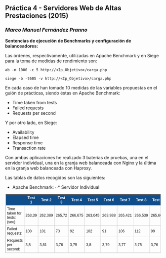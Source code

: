 

## Práctica 4 - Servidores Web de Altas Prestaciones (2015)
### *Marco Manuel Fernández Pranno*

**Sentencias de ejecución de Benchmarks y configuración de balanceadores:**

Las órdenes, respectivamente, utilizadas en Apache Benchmark y en Siege para la toma de medidas de rendimiento son:

`ab -n 1000 -c 5 http://<Ip_Objetivo>/carga.php`

`siege -b -t60S -v http://<Ip_Objetivo>/carga.php`

En cada caso de han tomado 10 medidas de las variables propuestas en el guión de prácticas, siendo éstas en Apache Benchmark:
* Time taken from tests
* Failed requests
* Requests per second

Y por otro lado, en Siege:

* Availability
* Elapsed time
* Response time
* Transaction rate

Con ambas aplicaciones he realizado 3 baterías de pruebas, una en el servidor individual, una en la granja web balanceada con Nginx y la última en la granja web balanceada con Haproxy.

Las tablas de datos recogidos son las siguientes:

* Apache Benchmark:
⋅⋅* Servidor Individual

<tr class="tableizer-firstrow">
<style type="text/css">
	table.tableizer-table {
	border: 1px solid #CCC; font-family: Arial, Helvetica, sans-serif;
	font-size: 12px;
}
.tableizer-table td {
	padding: 4px;
	margin: 3px;
	border: 1px solid #ccc;
}
.tableizer-table th {
	background-color: #104E8B;
	color: #FFF;
	font-weight: bold;
}
</style><table class="tableizer-table">
<th></th><th>Test 1</th><th>Test 2</th><th>Test 3</th><th>Test 4</th><th>Test 5</th><th>Test 6</th><th>Test 7</th><th>Test 8</th><th>Test 9</th><th>Test 10</th><th>MEDIA</th><th>VARIANZA</th></tr>
 <tr><td>Time taken for tests: (sec)</td><td>263,39</td><td>262,389</td><td>265,72</td><td>266,675</td><td>263,045</td><td>263,938</td><td>265,421</td><td>266,539</td><td>265,667</td><td>265,683</td><td>264,8467</td><td>1,5240824599</td></tr>
 <tr><td>Failed requests:</td><td>108</td><td>101</td><td>73</td><td>92</td><td>102</td><td>91</td><td>106</td><td>112</td><td>99</td><td>97</td><td>98,1</td><td>11,0398268908</td></tr>
 <tr><td>Requests per second:</td><td>3,8</td><td>3,81</td><td>3,76</td><td>3,75</td><td>3,8</td><td>3,79</td><td>3,77</td><td>3,75</td><td>3,76</td><td>3,76</td><td>3,775</td><td>0,0227303028</td></tr>
</table>
